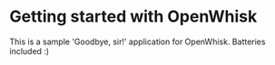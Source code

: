 # Getting started with OpenWhisk

This is a sample 'Goodbye, sir!' application for OpenWhisk. Batteries included :)
